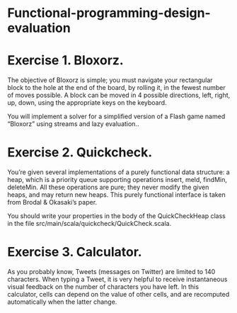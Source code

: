 # Functional-programming-design-evaluation

# Exercise 1. Bloxorz.
The objective of Bloxorz is simple; you must navigate your rectangular block to the hole at the end of the board, by rolling it, in the fewest number of moves possible. A block can be moved in 4 possible directions, left, right, up, down, using the appropriate keys on the keyboard.

You will implement a solver for a simplified version of a Flash game named “Bloxorz” using streams and lazy evaluation..

# Exercise 2. Quickcheck.
You’re given several implementations of a purely functional data structure: a heap, which is a priority queue supporting operations insert, meld, findMin, deleteMin. All these operations are pure; they never modify the given heaps, and may return new heaps. This purely functional interface is taken from Brodal & Okasaki’s paper.

You should write your properties in the body of the QuickCheckHeap class in the file src/main/scala/quickcheck/QuickCheck.scala.

# Exercise 3. Calculator.
As you probably know, Tweets (messages on Twitter) are limited to 140 characters. When typing a Tweet, it is very helpful to receive instantaneous visual feedback on the number of characters you have left. In this calculator, cells can depend on the value of other cells, and are recomputed automatically when the latter change.

